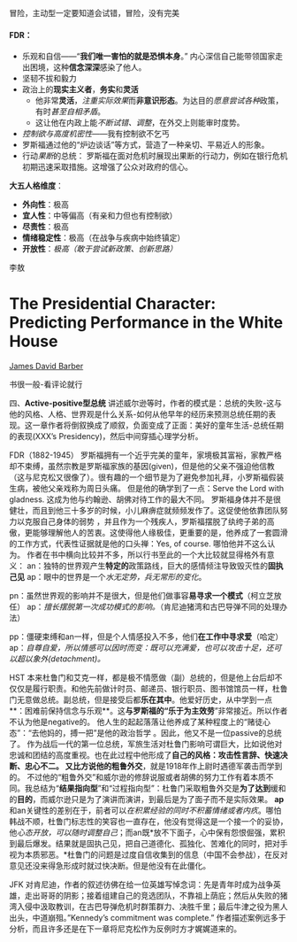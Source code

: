 冒险，主动型一定要知道会试错，冒险，没有完美

#### FDR：

* 乐观和自信——“**我们唯一害怕的就是恐惧本身**。” 内心深信自己能带领国家走出困境，这种**信念深深**感染了他人。
* 坚韧不拔和毅力
* 政治上的**现实主义者**，**务实**和**灵活**
  * 他非常**灵活**，*注重实际效果*而**非意识形态**。为达目的*愿意尝试各种*政策，有时*甚至自相矛盾*。
  * 这让他在内政上能*不断试错、调整*，在外交上则能审时度势。
* *控制欲与高度机密性*——我有控制欲不乞丐
* 罗斯福通过他的“炉边谈话”等方式，营造了一种亲切、平易近人的形象。
* 行动*果断*的总统： 罗斯福在面对危机时展现出果断的行动力，例如在银行危机初期迅速采取措施。这增强了公众对政府的信心。

**大五人格维度**：

- **外向性**：极高
- **宜人性**：中等偏高（有亲和力但也有控制欲）
- **尽责性**：极高
- **情绪稳定性**：极高（在战争与疾病中始终镇定）
- **开放性**：*极高（敢于尝试新政策、创新思路）*

李敖

# The Presidential Character: Predicting Performance in the White House

[James David Barber ](https://www.goodreads.com/author/show/152054.James_David_Barber)

书很一般-看评论就行

四、**Active-positive型总统**
讲述威尔逊等时，作者的模式是：总统的失败-这与他的风格、人格、世界观是什么关系-如何从他早年的经历来预测总统任期的表现。这一章作者将倒叙换成了顺叙，负面变成了正面：美好的童年生活-总统任期的表现(XXX’s Presidency)，然后中间穿插心理学分析。

FDR（1882-1945）
罗斯福拥有一个近乎完美的童年，家境极其富裕，家教严格却不束缚，虽然宗教是罗斯福家族的基因(given)，但是他的父亲不强迫他信教（这与尼克松又很像了）。很有趣的一个细节是为了避免参加礼拜，小罗斯福假装生病，被他父亲戏称为周日头痛。 但是他的确学到了一点：Serve the Lord with gladness. 这成为他与约翰逊、胡佛对待工作的最大不同。
罗斯福身体并不是很健壮，而且到他三十多岁的时候，小儿麻痹症就频频发作了。这促使他依靠团队努力以克服自己身体的弱势 ，并且作为一个残疾人，罗斯福摆脱了纨绔子弟的高傲，更能够理解他人的苦衷。这使得他人缘极佳，更重要的是，他养成了一套圆滑的工作方式，代表性证据就是他的口头禅：Yes, of course. 哪怕他并不这么认为。
作者在书中横向比较并不多，所以行书至此的一个大比较就显得格外有意义：
an：独特的世界观产生**特定的**政策路线，巨大的感情倾注导致毁灭性的**固执己见**
ap：眼中的世界是一个*水无定势，兵无常形的变化*。

pn：虽然世界观的影响并不是很大，但是他们做事容**易寻求一个模式**（柯立芝放任）
ap：*擅长摆脱第一次成功模式的影响。*（肯尼迪猪湾和古巴导弹不同的处理办法）

pp：僵硬束缚和an一样，但是个人情感投入不多，他们**在工作中寻求爱**（哈定）
ap：*自尊自爱，所以情感可以因时而变：既可以充满爱，也可以攻击十足，还可以超以象外(detachment)。*

HST
本来杜鲁门和艾克一样，都是极不情愿做（副）总统的，但是他上台后却不仅仅是履行职责。和他先前做计时员、邮递员、银行职员、图书馆馆员一样，杜鲁门无意做总统。副总统，但是接受后都**乐在其中**。他爱好历史，从中学到一点**：困难前保持信念与乐观**。这**与罗斯福的“乐于为主效劳**”非常接近。所以作者不认为他是negative的。
他人生的起起落落让他养成了某种程度上的“赌徒心态”：“去他妈的，搏一把”是他的政治哲学 。因此，他又不是一位passive的总统了。
作为战后一代的第一位总统，军旅生活对杜鲁门影响可谓巨大，比如说他对忠诚和团结的高度重视。也在此过程中他形成了**自己的风格：攻击性言辞、快速决断、忠心不二。 又比方说他的粗鲁外交**，就是1918年作上尉时遇德军袭击而学到的。
不过他的“粗鲁外交”和威尔逊的修辞说服或者胡佛的努力工作有着本质不同。我总结为“**结果指向型**”和“过程指向型”：杜鲁门采取粗鲁外交是**为了达到**缓和的**目的**，而威尔逊只是为了演讲而演讲，到最后是为了面子而不是实际效果。
**ap**和an关键性的差别在于，前者可以*在积累经验的同时不积蓄情绪或者内疚*。哪怕韩战不顺，杜鲁门标志性的笑容也一直存在，他没有觉得这是一个接一个的妥协，他*心态开放，可以随时调整自己*；而an既*放不下面子，心中保有怨恨倔强，累积到最后爆发。结果就是固执己见，把自己道德化、孤独化、苦难化的同时，把对手视为本质邪恶。*杜鲁门的问题是过度自信收集到的信息（中国不会参战），在反对意见还没来得急形成时就过快决断。但是他没有在此僵化。

JFK
对肯尼迪，作者的叙述彷佛在给一位英雄写悼念词：先是青年时成为战争英雄，走出哥哥的阴影；接着组建自己的竞选团队，不靠祖上荫庇；然后从失败的猪湾入侵中汲取教训，在古巴导弹危机时群策群力、决胜千里；最后牛津之役为黑人出头，中道崩殂。”Kennedy’s commitment was complete.”
作者描述案例远多于分析，而且许多还是在下一章将尼克松作为反例时方才娓娓道来的。